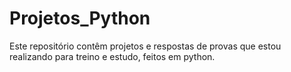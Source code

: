 # Projetos_Python
Este repositório contêm projetos e respostas de provas que estou realizando para treino e estudo, feitos em python.
